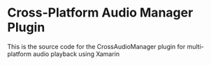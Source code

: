 Cross-Platform Audio Manager Plugin
===================================

This is the source code for the CrossAudioManager plugin for multi-platform audio playback using Xamarin
